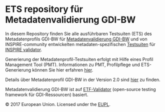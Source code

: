 # ETS repository für Metadatenvalidierung GDI-BW

In diesem Repository finden Sie alle ausführbaren Testsuiten (ETS) des Metadatenprofils GDI-BW für [Metadatenvalidierung GDI-BW](https://www.geoportal-bw.de/validator/) und von INSPIRE-community entwickelten metadaten-spezifischen [Testsuiten](https://github.com/inspire-eu-validation/) für [INSPIRE validator](inspire.ec.europa.eu/validator/). 

Generierung der Metadatenprofil-Testsuiten erfolgt mit Hilfe eines Profil Management Tool (PMT). Informationen zu PMT, Profilpflege und ETS-Generierung können Sie hier erfahren [hier](https://gdibw.github.io/pmt/index.html).  

Details über Metadatenprofil GDI-BW in der Version 2.0 sind [hier](https://www.geoportal-bw.de/regelungen-gdi-bw) zu finden. 

Metadatenvalidierung GDI-BW ist auf [ETF-Validator](https://etf-validator.net/) (open-source testing framework für GDI-Ressourcen) basiert.

© 2017 European Union. Licensed under the [EUPL](https://github.com/inspire-eu-validation/ets-repository/blob/master/LICENSE).
